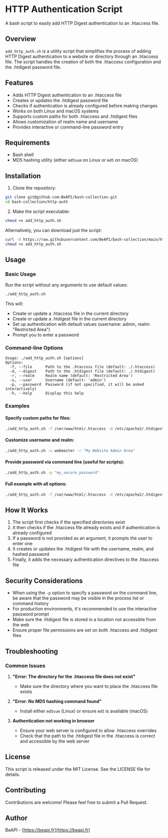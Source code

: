 # HTTP Authentication Script

A bash script to easily add HTTP Digest authentication to an .htaccess file.

## Overview

`add_http_auth.sh` is a utility script that simplifies the process of adding HTTP Digest authentication to a website or directory through an .htaccess file. The script handles the creation of both the .htaccess configuration and the .htdigest password file.

## Features

- Adds HTTP Digest authentication to an .htaccess file
- Creates or updates the .htdigest password file
- Checks if authentication is already configured before making changes
- Works on both Linux and macOS systems
- Supports custom paths for both .htaccess and .htdigest files
- Allows customization of realm name and username
- Provides interactive or command-line password entry

## Requirements

- Bash shell
- MD5 hashing utility (either `md5sum` on Linux or `md5` on macOS)

## Installation

1. Clone the repository:

```bash
git clone git@github.com:BeAPI/bash-collection.git
cd bash-collection/http-auth
```

2. Make the script executable:

```bash
chmod +x add_http_auth.sh
```

Alternatively, you can download just the script:

```bash
curl -O https://raw.githubusercontent.com/BeAPI/bash-collection/main/http-auth/add_http_auth.sh
chmod +x add_http_auth.sh
```

## Usage

### Basic Usage

Run the script without any arguments to use default values:

```bash
./add_http_auth.sh
```

This will:
- Create or update a .htaccess file in the current directory
- Create or update a .htdigest file in the current directory
- Set up authentication with default values (username: admin, realm: "Restricted Area")
- Prompt you to enter a password

### Command-line Options

```
Usage: ./add_http_auth.sh [options]
Options:
  -f, --file      Path to the .htaccess file (default: ./.htaccess)
  -d, --digest    Path to the .htdigest file (default: ./.htdigest)
  -r, --realm     Realm name (default: 'Restricted Area')
  -u, --user      Username (default: 'admin')
  -p, --password  Password (if not specified, it will be asked interactively)
  -h, --help      Display this help
```

### Examples

#### Specify custom paths for files:

```bash
./add_http_auth.sh -f /var/www/html/.htaccess -d /etc/apache2/.htdigest
```

#### Customize username and realm:

```bash
./add_http_auth.sh -u webmaster -r "My Website Admin Area"
```

#### Provide password via command line (useful for scripts):

```bash
./add_http_auth.sh -p "my_secure_password"
```

#### Full example with all options:

```bash
./add_http_auth.sh -f /var/www/html/.htaccess -d /etc/apache2/.htdigest -u webmaster -r "My Website Admin Area" -p "my_secure_password"
```

## How It Works

1. The script first checks if the specified directories exist
2. It then checks if the .htaccess file already exists and if authentication is already configured
3. If a password is not provided as an argument, it prompts the user to enter one
4. It creates or updates the .htdigest file with the username, realm, and hashed password
5. Finally, it adds the necessary authentication directives to the .htaccess file

## Security Considerations

- When using the `-p` option to specify a password on the command line, be aware that the password may be visible in the process list or command history
- For production environments, it's recommended to use the interactive password prompt
- Make sure the .htdigest file is stored in a location not accessible from the web
- Ensure proper file permissions are set on both .htaccess and .htdigest files

## Troubleshooting

### Common Issues

1. **"Error: The directory for the .htaccess file does not exist"**
   - Make sure the directory where you want to place the .htaccess file exists

2. **"Error: No MD5 hashing command found"**
   - Install either `md5sum` (Linux) or ensure `md5` is available (macOS)

3. **Authentication not working in browser**
   - Ensure your web server is configured to allow .htaccess overrides
   - Check that the path to the .htdigest file in the .htaccess is correct and accessible by the web server

## License

This script is released under the MIT License. See the LICENSE file for details.

## Contributing

Contributions are welcome! Please feel free to submit a Pull Request.

## Author

BeAPI - [https://beapi.fr](https://beapi.fr) 